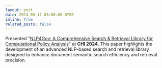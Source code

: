 ```yaml
---
layout: post
date: 2024-05-11 08:00:00-0700
inline: true
related_posts: false
---
```

Presented "[NLP4Gov: A Comprehensive Search & Retrieval Library for Computational Policy Analysis](https://dl.acm.org/doi/abs/10.1145/3613905.3650810)" at **CHI 2024**. This paper highlights the development of an advanced NLP-based search and retrieval library designed to enhance document semantic search efficiency and retrieval precision.
